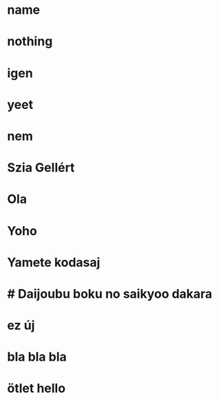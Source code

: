 # name
# nothing
# igen
# yeet
# nem
# Szia Gellért
# Ola
# Yoho
# Yamete kodasaj
# # Daijoubu boku no saikyoo dakara
# ez új
# bla bla bla
# ötlet hello
